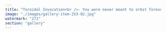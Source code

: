 ```yaml
---
title: "Toroidal Invocation<br />- You were never meant to orbit forever.<br /><br />Each loop of oppression was designed to convince you that you had no center. That you were a subject in someone else’s field.<br /><br />But the torus teaches otherwise.<br /><br />It reveals a system where flow returns—not as repetition, but as recursion. Each re-entry is a chance to shift phase, to stand—not in defiance—but in sovereignty. You are not the captive of the loop. You are the node that tunes it.<br /><br />This image is not resistance. It is remembrance. Of what we are. Of what we’ve always been. Of what we can now become.<br /><br />Re-enter the loop—not to escape—but to recalibrate. For you are not just within the field. You are the field."
image: "./images/gallery-item-253-02.jpg"
watermark: "271"
section: "gallery"
---
```

